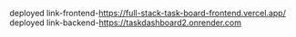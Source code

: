  deployed link-frontend-https://full-stack-task-board-frontend.vercel.app/
 deployed link-backend-https://taskdashboard2.onrender.com
